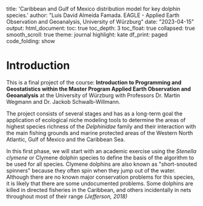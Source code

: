 title: 'Caribbean and Gulf of Mexico distribution model for key dolphin species.'
author: "Luis David Almeida Famada. EAGLE - Applied Earth Observation and Geoanalysis, University of Würzburg"
date: "2023-04-15"
output: 
  html_document:
    toc: true
    toc_depth: 3
    toc_float: true
    collapsed: true
    smooth_scroll: true
    theme: journal
    highlight: kate
    df_print: paged
    code_folding: show

# Introduction

This is a final project of the course: **Introduction to Programming and Geostatistics within the Master Program Applied Earth Observation and Geoanalysis** at the University of Würzburg with Professors Dr. Martin Wegmann and Dr. Jackob Schwalb-Willmann.

The project consists of several stages and has as a long-term goal the application of ecological niche modeling tools to determine the areas of highest species richness of the _Delphinidae_ family and their interaction with the main fishing grounds and marine protected areas of the Western North Atlantic, Gulf of Mexico and the Caribbean Sea.

In this first phase, we will start with an academic exercise using the _Stenella clymene_ or Clymene dolphin species to define the basis of the algorithm to be used for all species. Clymene dolphins are also known as "short-snouted spinners" because they often spin when they jump out of the water. Although there are no known major conservation problems for this species, it is likely that there are some undocumented problems. Some dolphins are killed in directed fisheries in the Caribbean, and others incidentally in nets throughout most of their range _(Jefferson, 2018)_
